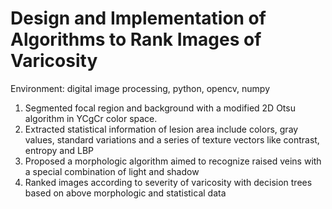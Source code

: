 # Design and Implementation of Algorithms to Rank Images of Varicosity
Environment: digital image processing, python, opencv, numpy
1. Segmented focal region and background with a modified 2D Otsu algorithm in YCgCr color space.
2. Extracted statistical information of lesion area include colors, gray values, standard variations and a series of texture vectors like contrast, entropy and LBP
3. Proposed a morphologic algorithm aimed to recognize raised veins with a special combination of light and shadow
4. Ranked images according to severity of varicosity with decision trees based on above morphologic and statistical data
